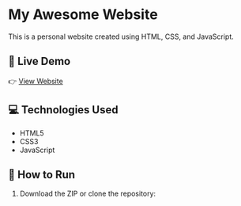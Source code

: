 # My Awesome Website

This is a personal website created using HTML, CSS, and JavaScript.

## 🚀 Live Demo

👉 [View Website](https://your-username.github.io/my-website)

## 💻 Technologies Used

- HTML5
- CSS3
- JavaScript

## 📂 How to Run

1. Download the ZIP or clone the repository:
